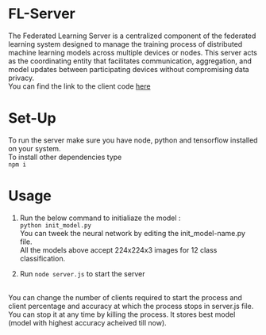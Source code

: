 # FL-Server
The Federated Learning Server is a centralized component of the federated learning system designed to manage the training process of distributed machine learning models across multiple devices or nodes. 
This server acts as the coordinating entity that facilitates communication, aggregation, and model updates between participating devices without compromising data privacy.
<br/>
You can find the link to the client code <a href="https://github.com/bargavkoduri/BTP-Client">here</a>

# Set-Up
To run the server make sure you have node, python and tensorflow installed on your system.
<br/>
To install other dependencies type
<br/>
``` npm i ```

# Usage
1) Run the below command to initialiaze the model : <br/>
   ```python init_model.py```
<br/>You can tweek the neural network by editing the init_model-name.py file.<br/>
All the models above accept 224x224x3 images for 12 class classification.

3) Run ```node server.js``` to start the server <br/>
<br/>
You can change the number of clients required to start the process and client percentage and accuracy at which the process stops in server.js file.
You can stop it at any time by killing the process. It stores best model (model with highest accuracy acheived till now).
